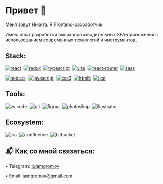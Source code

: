 # Привет 🖖

Меня зовут Никита. Я Frontend-разработчик.

Имею опыт разработки высокопроизводительных SPA-приложений с использованием современных технологий и инструментов.

## Stack:

[<img alt="react" src="https://img.shields.io/badge/react-61DAFB.svg?&style=for-the-badge&logo=react&logoColor=fff" />](https://react.dev/)&nbsp;
[<img alt="redux" src="https://img.shields.io/badge/redux-%23593d88.svg?style=for-the-badge&logo=redux&logoColor=fff" />](https://redux.js.org/)&nbsp;
[<img alt="typescript" src="https://img.shields.io/badge/typescript-007ACC.svg?&style=for-the-badge&logo=typescript&logoColor=fff" />](https://www.typescriptlang.org/)&nbsp;
[<img alt="vite" src="https://img.shields.io/badge/vite-%23646CFF.svg?style=for-the-badge&logo=vite&logoColor=fff" />](https://vitejs.dev/)&nbsp;
[<img alt="react-router" src="https://img.shields.io/badge/react router-F54250.svg?&style=for-the-badge&logo=react-router&logoColor=fff" />](https://reactrouter.com/)&nbsp;
[<img alt="sass" src="https://img.shields.io/badge/SASS-hotpink.svg?style=for-the-badge&logo=SASS&logoColor=fff" />](https://sass-lang.com/)&nbsp;

[<img alt="node.js" src="https://img.shields.io/badge/node.js-83CE28.svg?&style=for-the-badge&logo=node.js&logoColor=fff" />](https://nodejs.org/)&nbsp;
[<img alt="javascript" src="https://img.shields.io/badge/javascript-FEDC20.svg?&style=for-the-badge&logo=javascript&logoColor=fff" />](https://developer.mozilla.org/en-US/docs/Web/JavaScript)&nbsp;
[<img alt="css3" src="https://img.shields.io/badge/css-14A0DC.svg?&style=for-the-badge&logo=css3&logoColor=fff" />](https://developer.mozilla.org/en-US/docs/Web/CSS)&nbsp;
[<img alt="html5" src="https://img.shields.io/badge/html-F36837.svg?&style=for-the-badge&logo=html5&logoColor=fff" />](https://developer.mozilla.org/en-US/docs/Web/HTML)&nbsp;
[<img alt="jest" src="https://img.shields.io/badge/jest-99425B.svg?&style=for-the-badge&logo=jest&logoColor=fff" />](https://jestjs.io/)&nbsp;
## Tools:

<img alt="vs code" src="https://img.shields.io/badge/vs code-24AEF4.svg?&style=for-the-badge&logo=visual-studio-code&logoColor=fff" />&nbsp;
<img alt="git" src="https://img.shields.io/badge/git-F05033.svg?&style=for-the-badge&logo=git&logoColor=fff" />&nbsp;
<img alt="figma" src="https://img.shields.io/badge/figma-A259FF.svg?&style=for-the-badge&logo=figma&logoColor=fff" />&nbsp;
<img alt="photoshop" src="https://img.shields.io/badge/photoshop-229BFF.svg?&style=for-the-badge&logo=adobe-photoshop&logoColor=fff" />&nbsp;
<img alt="illustrator" src="https://img.shields.io/badge/illustrator-%23FF9A00.svg?style=for-the-badge&logo=adobe%20illustrator&logoColor=fff" />&nbsp;

## Ecosystem:

<img alt="jira" src="https://img.shields.io/badge/jira-%230A0FFF.svg?style=for-the-badge&logo=jira&logoColor=fff" />&nbsp;
<img alt="confluence" src="https://img.shields.io/badge/confluence-%23172BF4.svg?style=for-the-badge&logo=confluence&logoColor=fff" />&nbsp;
<img alt="bitbucket" src="https://img.shields.io/badge/bitbucket-%230047B3.svg?style=for-the-badge&logo=bitbucket&logoColor=fff" />&nbsp;

## 📬 Как со мной связаться:

• Telegram: [@iamgromov](https://t.me/iamgromov)

• Email: iamgromov@gmail.com
